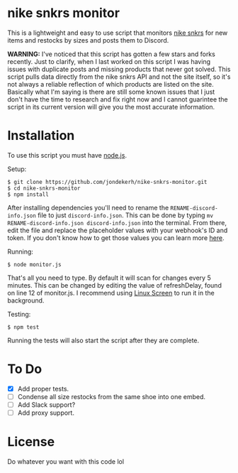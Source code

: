 # nike snkrs monitor
This is a lightweight and easy to use script that monitors [nike snkrs](https://www.nike.com/launch/?s=in-stock) for new items and restocks by sizes and posts them to Discord.

**WARNING:** I've noticed that this script has gotten a few stars and forks recently. Just to clarify, when I last worked on this script I was having issues with duplicate posts and missing products that never got solved. This script pulls data directly from the nike snkrs API and not the site itself, so it's not always a reliable reflection of which products are listed on the site. Basically what I'm saying is there are still some known issues that I just don't have the time to research and fix right now and I cannot guarintee the script in its current version will give you the most accurate information.

# Installation
To use this script you must have [node.js](https://nodejs.org/en/).

Setup:
```
$ git clone https://github.com/jondekerh/nike-snkrs-monitor.git
$ cd nike-snkrs-monitor
$ npm install
```
After installing dependencies you'll need to rename the `RENAME-discord-info.json` file to just `discord-info.json`. This can be done by typing `mv RENAME-discord-info.json discord-info.json` into the terminal. From there, edit the file and replace the placeholder values with your webhook's ID and token. If you don't know how to get those values you can learn more [here](https://github.com/Akizo96/de.isekaidev.discord.wbbBridge/wiki/How-to-get-Webhook-ID-&-Token).

Running:
```
$ node monitor.js
```
That's all you need to type. By default it will scan for changes every 5 minutes. This can be changed by editing the value of refreshDelay, found on line 12 of monitor.js. I recommend using [Linux Screen](https://www.rackaid.com/blog/linux-screen-tutorial-and-how-to/) to run it in the background.

Testing:
```
$ npm test
```
Running the tests will also start the script after they are complete.

# To Do
- [x] Add proper tests.
- [ ] Condense all size restocks from the same shoe into one embed.
- [ ] Add Slack support?
- [ ] Add proxy support.

# License
Do whatever you want with this code lol
